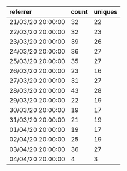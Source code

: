 | referrer          | count | uniques |
| :---------------- | :---- | :------ |
| 21/03/20 20:00:00 | 32    | 22      |
| 22/03/20 20:00:00 | 32    | 23      |
| 23/03/20 20:00:00 | 39    | 26      |
| 24/03/20 20:00:00 | 36    | 27      |
| 25/03/20 20:00:00 | 35    | 27      |
| 26/03/20 20:00:00 | 23    | 16      |
| 27/03/20 20:00:00 | 31    | 27      |
| 28/03/20 20:00:00 | 43    | 28      |
| 29/03/20 20:00:00 | 22    | 19      |
| 30/03/20 20:00:00 | 19    | 17      |
| 31/03/20 20:00:00 | 21    | 19      |
| 01/04/20 20:00:00 | 19    | 17      |
| 02/04/20 20:00:00 | 25    | 19      |
| 03/04/20 20:00:00 | 36    | 27      |
| 04/04/20 20:00:00 | 4     | 3       |